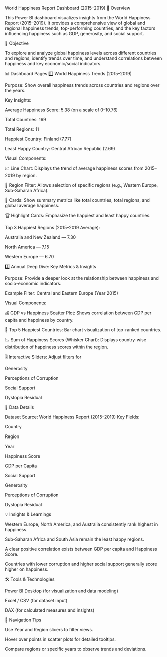 World Happiness Report Dashboard (2015–2019)
📘 Overview

This Power BI dashboard visualizes insights from the World Happiness Report (2015–2019).
It provides a comprehensive view of global and regional happiness trends, top-performing countries, and the key factors influencing happiness such as GDP, generosity, and social support.

🎯 Objective

To explore and analyze global happiness levels across different countries and regions, identify trends over time, and understand correlations between happiness and key economic/social indicators.

📊 Dashboard Pages
1️⃣ World Happiness Trends (2015–2019)

Purpose: Show overall happiness trends across countries and regions over the years.

Key Insights:

Average Happiness Score: 5.38 (on a scale of 0–10.76)

Total Countries: 169

Total Regions: 11

Happiest Country: Finland (7.77)

Least Happy Country: Central African Republic (2.69)

Visual Components:

📈 Line Chart: Displays the trend of average happiness scores from 2015–2019 by region.

🧭 Region Filter: Allows selection of specific regions (e.g., Western Europe, Sub-Saharan Africa).

🧮 Cards: Show summary metrics like total countries, total regions, and global average happiness.

🏆 Highlight Cards: Emphasize the happiest and least happy countries.

Top 3 Happiest Regions (2015–2019 Average):

Australia and New Zealand — 7.30

North America — 7.15

Western Europe — 6.70

2️⃣ Annual Deep Dive: Key Metrics & Insights

Purpose: Provide a deeper look at the relationship between happiness and socio-economic indicators.

Example Filter: Central and Eastern Europe (Year 2015)

Visual Components:

💰 GDP vs Happiness Scatter Plot: Shows correlation between GDP per capita and happiness by country.

🏅 Top 5 Happiest Countries: Bar chart visualization of top-ranked countries.

📉 Sum of Happiness Scores (Whisker Chart): Displays country-wise distribution of happiness scores within the region.

🎚 Interactive Sliders: Adjust filters for

Generosity

Perceptions of Corruption

Social Support

Dystopia Residual

🧩 Data Details

Dataset Source: World Happiness Report (2015–2019)
Key Fields:

Country

Region

Year

Happiness Score

GDP per Capita

Social Support

Generosity

Perceptions of Corruption

Dystopia Residual

💡 Insights & Learnings

Western Europe, North America, and Australia consistently rank highest in happiness.

Sub-Saharan Africa and South Asia remain the least happy regions.

A clear positive correlation exists between GDP per capita and Happiness Score.

Countries with lower corruption and higher social support generally score higher on happiness.

🛠️ Tools & Technologies

Power BI Desktop (for visualization and data modeling)

Excel / CSV (for dataset input)

DAX (for calculated measures and insights)

🧭 Navigation Tips

Use Year and Region slicers to filter views.

Hover over points in scatter plots for detailed tooltips.

Compare regions or specific years to observe trends and deviations.
